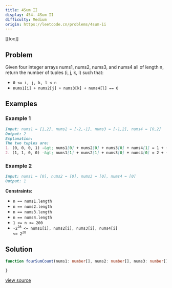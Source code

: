 ```yaml
---
title: 4Sum II
display: 454. 4Sum II
difficulty: Medium
origin: https://leetcode.cn/problems/4sum-ii
---
```


[[toc]]

## Problem

Given four integer arrays nums1, nums2, nums3, and nums4 all of length n, return the number of tuples (i, j, k, l) such that:

- <code>0 &lt;= i, j, k, l &lt; n</code>
- <code>nums1[i] + nums2[j] + nums3[k] + nums4[l] == 0</code>

## Examples

### Example 1

```md
Input: nums1 = [1,2], nums2 = [-2,-1], nums3 = [-1,2], nums4 = [0,2]
Output: 2
Explanation:
The two tuples are:
1. (0, 0, 0, 1) -&gt; nums1[0] + nums2[0] + nums3[0] + nums4[1] = 1 + (-2) + (-1) + 2 = 0
2. (1, 1, 0, 0) -&gt; nums1[1] + nums2[1] + nums3[0] + nums4[0] = 2 + (-1) + (-1) + 0 = 0
```

### Example 2

```md
Input: nums1 = [0], nums2 = [0], nums3 = [0], nums4 = [0]
Output: 1
```

**Constraints:**

- <code>n == nums1.length</code>
- <code>n == nums2.length</code>
- <code>n == nums3.length</code>
- <code>n == nums4.length</code>
- <code>1 &lt;= n &lt;= 200</code>
- <code>-2<sup>28</sup> &lt;= nums1[i], nums2[i], nums3[i], nums4[i] &lt;= 2<sup>28</sup></code>

## Solution

```ts
function fourSumCount(nums1: number[], nums2: number[], nums3: number[], nums4: number[]): number {

}
```

[view source](https://leetcode.cn/problems/4sum-ii)
